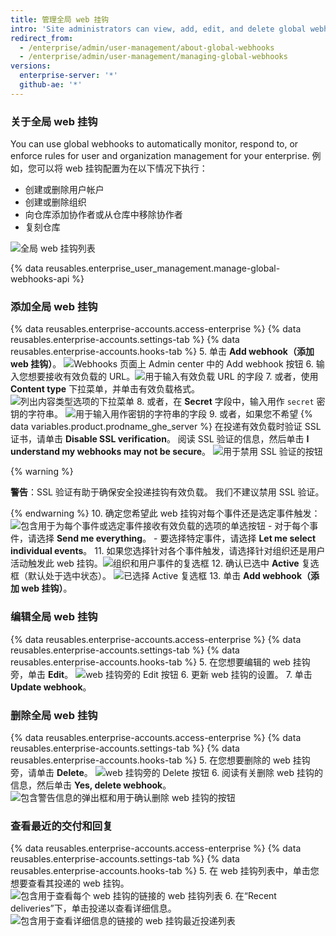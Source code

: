 ```yaml
---
title: 管理全局 web 挂钩
intro: 'Site administrators can view, add, edit, and delete global webhooks to track events for the enterprise.'
redirect_from:
  - /enterprise/admin/user-management/about-global-webhooks
  - /enterprise/admin/user-management/managing-global-webhooks
versions:
  enterprise-server: '*'
  github-ae: '*'
---
```


### 关于全局 web 挂钩

You can use global webhooks to automatically monitor, respond to, or enforce rules for user and organization management for your enterprise. 例如，您可以将 web 挂钩配置为在以下情况下执行：
- 创建或删除用户帐户
- 创建或删除组织
- 向仓库添加协作者或从仓库中移除协作者
- 复刻仓库

![全局 web 挂钩列表](/assets/images/enterprise/site-admin-settings/list-of-global-webhooks.png)

{% data reusables.enterprise_user_management.manage-global-webhooks-api %}

### 添加全局 web 挂钩

{% data reusables.enterprise-accounts.access-enterprise %}
{% data reusables.enterprise-accounts.settings-tab %}
{% data reusables.enterprise-accounts.hooks-tab %}
5. 单击 **Add webhook（添加 web 挂钩）**。 ![Webhooks 页面上 Admin center 中的 Add webhook 按钮](/assets/images/enterprise/site-admin-settings/add-global-webhook-button.png)
6. 输入您想要接收有效负载的 URL。![用于输入有效负载 URL 的字段](/assets/images/enterprise/site-admin-settings/add-global-webhook-payload-url.png)
7. 或者，使用 **Content type** 下拉菜单，并单击有效负载格式。 ![列出内容类型选项的下拉菜单](/assets/images/enterprise/site-admin-settings/add-global-webhook-content-type-dropdown.png)
8. 或者，在 **Secret** 字段中，输入用作 `secret` 密钥的字符串。 ![用于输入用作密钥的字符串的字段](/assets/images/enterprise/site-admin-settings/add-global-webhook-secret.png)
9. 或者，如果您不希望 {% data variables.product.prodname_ghe_server %} 在投递有效负载时验证 SSL 证书，请单击 **Disable SSL verification**。 阅读 SSL 验证的信息，然后单击 **I understand my webhooks may not be secure**。 ![用于禁用 SSL 验证的按钮](/assets/images/enterprise/site-admin-settings/add-global-webhook-disable-ssl-button.png)

  {% warning %}

  **警告**：SSL 验证有助于确保安全投递挂钩有效负载。 我们不建议禁用 SSL 验证。

  {% endwarning %}
10. 确定您希望此 web 挂钩对每个事件还是选定事件触发：![包含用于为每个事件或选定事件接收有效负载的选项的单选按钮](/assets/images/enterprise/site-admin-settings/add-global-webhook-select-events.png)
    - 对于每个事件，请选择 **Send me everything**。
    - 要选择特定事件，请选择 **Let me select individual events**。
11. 如果您选择针对各个事件触发，请选择针对组织还是用户活动触发此 web 挂钩。![组织和用户事件的复选框](/assets/images/enterprise/site-admin-settings/add-global-webhook-select-individual-events.png)
12. 确认已选中 **Active** 复选框（默认处于选中状态）。 ![已选择 Active 复选框](/assets/images/enterprise/site-admin-settings/add-global-webhook-active-checkbox.png)
13. 单击 **Add webhook（添加 web 挂钩）**。

### 编辑全局 web 挂钩

{% data reusables.enterprise-accounts.access-enterprise %}
{% data reusables.enterprise-accounts.settings-tab %}
{% data reusables.enterprise-accounts.hooks-tab %}
5. 在您想要编辑的 web 挂钩旁，单击 **Edit**。 ![web 挂钩旁的 Edit 按钮](/assets/images/enterprise/site-admin-settings/edit-global-webhook-button.png)
6. 更新 web 挂钩的设置。
7. 单击 **Update webhook**。

### 删除全局 web 挂钩

{% data reusables.enterprise-accounts.access-enterprise %}
{% data reusables.enterprise-accounts.settings-tab %}
{% data reusables.enterprise-accounts.hooks-tab %}
5. 在您想要删除的 web 挂钩旁，请单击 **Delete**。 ![web 挂钩旁的 Delete 按钮](/assets/images/enterprise/site-admin-settings/delete-global-webhook-button.png)
6. 阅读有关删除 web 挂钩的信息，然后单击 **Yes, delete webhook**。 ![包含警告信息的弹出框和用于确认删除 web 挂钩的按钮](/assets/images/enterprise/site-admin-settings/confirm-delete-global-webhook.png)

### 查看最近的交付和回复

{% data reusables.enterprise-accounts.access-enterprise %}
{% data reusables.enterprise-accounts.settings-tab %}
{% data reusables.enterprise-accounts.hooks-tab %}
5. 在 web 挂钩列表中，单击您想要查看其投递的 web 挂钩。 ![包含用于查看每个 web 挂钩的链接的 web 挂钩列表](/assets/images/enterprise/site-admin-settings/click-global-webhook.png)
6. 在“Recent deliveries”下，单击投递以查看详细信息。 ![包含用于查看详细信息的链接的 web 挂钩最近投递列表](/assets/images/enterprise/site-admin-settings/global-webhooks-recent-deliveries.png)
